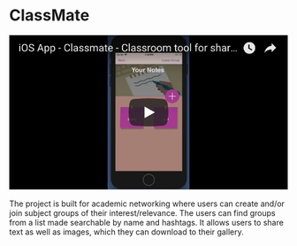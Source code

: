 # ClassMate

[![Watch the video](https://github.com/jaytilal/ClassMate/blob/master/classmate_app_cover.png)](https://youtu.be/_QmKSPe66oA)

The project is built for academic networking where users can create and/or join
subject groups of their interest/relevance. The users can find groups from a list made
searchable by name and hashtags. It allows users to share text as well as images, which
they can download to their gallery.

